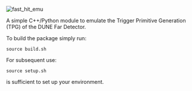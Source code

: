 ![fast_hit_emu](https://user-images.githubusercontent.com/73996651/222403138-17c9f7f5-2eff-4e94-b518-67154c494101.png)

A simple C++/Python module to emulate the Trigger Primitive Generation (TPG) of the DUNE Far Detector.

To build the package simply run:
```
source build.sh
```

For subsequent use:
```
source setup.sh
```
is sufficient to set up your environment.